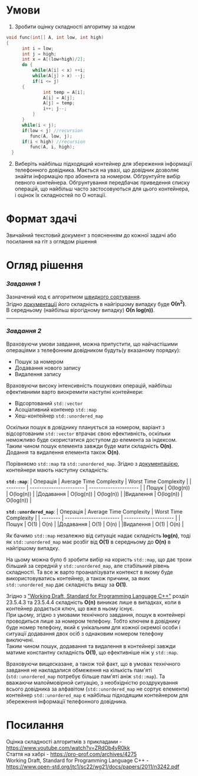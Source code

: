 # Умови
1. Зробити оцінку складності алгоритму за кодом
~~~C++
void func(int[] A, int low, int high) 
{
      int i = low;                
      int j = high;
      int x = A[(low+high)/2];      
      do {
          while(A[i] < x) ++i;  
          while(A[j] > x) --j;  
          if(i <= j)
	  {           
              int temp = A[i];
              A[i] = A[j];
              A[j] = temp;
              i++; j--;
          }
      } 
      while(i < j);
      if(low < j) //recursion
         func(A, low, j);
      if(i < high) //recursion
         func(A, i, high);
  }
~~~

2. Виберіть найбільш підходящий контейнер для збереження інформації телефонного довідника. Мається на увазі, що довідник дозволяє знайти інформацію про абонента за номером. Обґрунтуйте вибір певного контейнера. Обгрунтування передбачає приведення списку операцій, що найбільш часто застосовуються для цього контейнера, і оцінок їх складностей по O нотації.

# Формат здачі
Звичайний текстовий документ з поясненням до кожної задачі або посилання на гіт з оглядом рішення

# Огляд рішення
### *Завдання 1*
Зазначений код є алгоритмом [швидкого сортування](https://en.wikipedia.org/wiki/Quicksort).  
Згідно [документації](https://www.bigocheatsheet.com/) його складність в найгіршому випадку буде **О(n<sup>2</sup>)**.  
В середньому (найбільш вірогідному випадку) **О(n log(n))**. 
___
### *Завдання 2*
Враховуючи умови завдання, можна припустити, що найчастішими операціями з телефонним довідником будуть(у вказаному порядку): 
- Пошук за номером
- Додавання нового запису
- Видалення запису

Враховуючи високу інтенсивність пошукових операцій, найбільш ефективними варто виокремити наступні контейнери:
- Відсортований `std::vector`
- Асоціативний контенер `std::map`
- Хеш-контейнер `std::unordered_map`

Оскільки пошук в довіднику планується за номером, варіант з відсортованим `std::vector` втрачає свою ефективність, оскільки неможливо буде скористатися доступом до елемента за індексом.   
Таким чином пошук елемента завжди буде мати складність **O(n)**. Додання та видалення елемента також **O(n)**.

Порівняємо `std::map` та `std::unordered_map`. Згідно з [документацією](https://www.bigocheatsheet.com/), контейнери мають наступну складність:  

**`std::map`**:
| Операція | Average Time Complexity | Worst Time Complexity |
| -------- | ----------------------- | --------------------- |
|  Пошук   | O(log(n))               | O(log(n))             |
|Додавання | O(log(n))               | O(log(n))             |
|Видалення | O(log(n))               | O(log(n))             |

**`std::unordered_map`**:
| Операція | Average Time Complexity | Worst Time Complexity |
| -------- | ----------------------- | --------------------- |
|  Пошук   | O(1)                    | O(n)                  |
|Додавання | O(1)                    | O(n)                  |
|Видалення | O(1)                    | O(n)                  |


Як бачимо `std::map` незалежно від ситуаціє надає складність **log(n)**, тоді як `std::unordered_map` має розбіг від **O(1)** в середньому до **O(n)** в найгіршому випадку.  

На цьому можна було б зробити вибір на користь `std::map`, що дає трохи більший за середній у `std::unordered_map`, але стабільний рівень складності. Та все ж варто проаналізувати контекст в якому буде використовуватись контейнер, а також причини, за яких `std::unordered_map` дає складність вищу за **O(1)**.

Згідно з ["Working Draft, Standard for Programming Language C++"](https://www.open-std.org/jtc1/sc22/wg21/docs/papers/2011/n3242.pdf) розділ 23.5.4.3 та 23.5.4.4 складність **O(n)** виникає лише в випадках, коли в контейнер додається ключ, що вже в ньому існує.   
При цьому, згідно з умовами технічного завдання, пошук в контейнері проводиться лише за номером телефону. Тобто ключем в довіднику буде номер телефону, який є унікальним для кожної окремої особи і ситуації додавання двох осіб з однаковим номером телефону виключені.  
Таким чином пошук, додавання та видалення в контейнері завжди матиме константну складність **O(1)**, що ефективніше ніж у `std::map`.

Враховуючи вищесказане, а також той факт, що в умовах технічного завдання не накладалися обмеження на кількість пам'яті (`std::unordered_map` потребує більше пам'яті аніж `std::map`). Та вважаючи малоймовірной ситуацію, з необхідністю роздрукування всього довідника за алфавітом (`std::unordered_map` не сортує елементи) контейнер `std::unordered_map` є найбільш підходящим контейнером для збереження інформації телефонного довідника.

# Посилання
Оцінка складності алгоритмів з прикладами - https://www.youtube.com/watch?v=ZRdOb4yR0kk  
Стаття на хабрі - https://pro-prof.com/archives/4275   
Working Draft, Standard for Programming Language C++ - https://www.open-std.org/jtc1/sc22/wg21/docs/papers/2011/n3242.pdf
